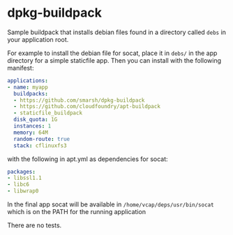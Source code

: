 # dpkg-buildpack

Sample buildpack that installs debian files found in a directory called `debs` in your application root.

For example to install the debian file for socat, place it in `debs/` in the app directory for a simple staticfile app. Then you can install with the following manifest:

```yaml
applications:
- name: myapp
  buildpacks:
  - https://github.com/smarsh/dpkg-buildpack
  - https://github.com/cloudfoundry/apt-buildpack
  - staticfile_buildpack
  disk_quota: 1G
  instances: 1
  memory: 64M
  random-route: true
  stack: cflinuxfs3
```

with the following in apt.yml as dependencies for socat:

```yaml
packages:
- libssl1.1
- libc6
- libwrap0
```

In the final app socat will be available in `/home/vcap/deps/usr/bin/socat` which is on the PATH for the running application

There are no tests.
